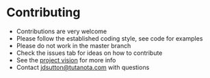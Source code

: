 # Contributing
* Contributions are very welcome
* Please follow the established coding style, see code for examples
* Please do not work in the master branch
* Check the issues tab for ideas on how to contribute
* See the [project vision](https://github.com/jdsutton/OpenRPG/blob/master/VISION.md) for more info
* Contact jdsutton@tutanota.com with questions
